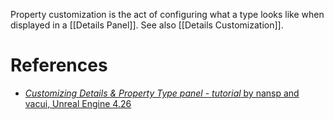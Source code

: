 Property customization is the act of configuring what a type looks like when displayed in a [[Details Panel]].
See also [[Details Customization]].

# References

- [_Customizing Details & Property Type panel - tutorial_ by nansp and vacui, Unreal Engine 4.26](https://unrealcommunity.wiki/customizing-details-amp-property-type-panel-tutorial-00deskro)

